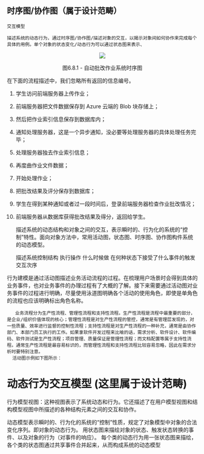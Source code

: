 
## 时序图/协作图（属于设计范畴）

    交互模型

    描述系统的动态行为，通过时序图/协作图/描述对象的交互，以揭示对象间如何协作来完成每个具体的用例。单个对象的状态变化/动态行为可以通过状态图来表示、



<div align="center">
<image src="Images/6-Sequence1.jpg"/>

图6.8.1 - 自动批改作业系统时序图
</div>

在下面的流程描述中，我们忽略所有返回的信息编号。

1. 学生访问前端服务器上传作业；
2. 前端服务器把文件数据保存到 Azure 云端的 Blob 块存储上；
3. 然后把作业索引信息保存到数据库内；
4. 通知处理服务器，这是一个异步通知，没必要等处理服务器的具体处理任务完毕；
5. 处理服务器独去作业索引信息；
6. 再度曲作业文件数据；
7. 开始处理作业；
8. 把批改结果及评分保存到数据库；
9. 学生在得到某种通知或者过一段时间后，登录前端服务器检查作业批改情况；
10. 前端服务器从数据库获得批改结果及得分，返回给学生。





    描述系统的动态结构和对象之间的交互，表示瞬时的、行为化的系统的“控制”特性。面向对象方法中，常用活动图，状态图、时序图、协作图构件系统的动态模型。

    描述系统控制结构
    执行操作
    什么时候做
    在何种状态下接受了什么事件的触发
    交互次序

行为建模是通过活动图描述业务活动流程的过程。在梳理用户场景时会得到具体的业务事件，也对业务事件的办理过程有了大概的了解。接下来需要通过活动图对业务事件的过程进行明确，尽量使用泳道图明确各个活动的使用角色，即使是单角色的流程也应该明确标出角色名称。

       业务流程分为生产性流程、管理性流程和支持性流程。生产性流程是流程中最重要的部分，是企业/组织价值体现的核心；管理性流程是对生产性流程的管控，通常是有管理层发现的，对一些质量、效率进行监督的控制性流程；支持性流程是对生产性流程的一种补充，通常是由协作部门、本部门员工执行的工作。如果拿软件开发过程来比喻的话，需求分析、软件设计、软件编码、软件测试是生产性流程；项目管理、质量保证是管理性流程；而文档配置等属于支持性流程。通常生产性流程是最容易标识的，而管理性流程和支持性流程比较容易忽略，因此在需求分析时要特别注意。
      活动图示例如下图所示：


# 动态行为交互模型 (这里属于设计范畴)

行为模型视图：这种视图表示了系统动态和行为。它还描述了在用户模型视图和结构模型视图中所描述的各种结构元素之间的交互和协作。





动态模型表示瞬时的、行为化的系统的“控制”性质，规定了对象模型中对象的合法变化序列。即对象的动态行为。
用状态图来描绘对象的状态、触发状态转换的事件、以及对象的行为（对事件的响应）。
每个类的动态行为用一张状态图来描绘，各个类的状态图通过共享事件合并起来，从而构成系统的动态模型



